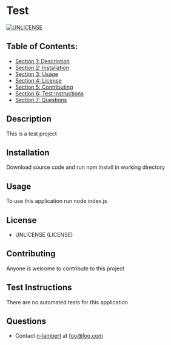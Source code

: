 
# Test
[![UNLICENSE](https://img.shields.io/badge/License-UNLICENSE-blueviolet)](https://api.github.com/licenses/unlicense)

## Table of Contents:

- [Section 1: Description](#Description)
- [Section 2: Installation](#Installation)
- [Section 3: Usage](#Usage)
- [Section 4: License](#License)
- [Section 5: Contributing](#Contributing)
- [Section 6: Test Instructions](#Test-Instructions)
- [Section 7: Questions](#Questions)

## Description
This is a test project


## Installation
Download source code and run npm install in working directory


## Usage
To use this application run node index.js


## License
* UNLICENSE (LICENSE)

## Contributing
Anyone is welcome to contribute to this project


## Test Instructions
There are no automated tests for this application


## Questions
* Contact [n-lambert](https://github.com/n-lambert) at foo@foo.com

  
